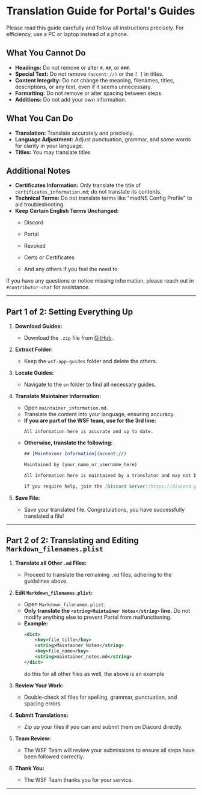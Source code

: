 # Translation Guide for Portal's Guides

Please read this guide carefully and follow all instructions precisely. For efficiency, use a PC or laptop instead of a phone.

## What You **Cannot** Do
- **Headings:** Do not remove or alter `#`, `##`, or `###`.
- **Special Text:** Do not remove `(accent://)` or the `[ ]` in titles.
- **Content Integrity:** Do not change the meaning, filenames, titles, descriptions, or any text, even if it seems unnecessary.
- **Formatting:** Do not remove or alter spacing between steps.
- **Additions:** Do not add your own information.

## What You **Can** Do
- **Translation:** Translate accurately and precisely.
- **Language Adjustment:** Adjust punctuation, grammar, and some words for clarity in your language.
- **Titles:** You may translate titles

## Additional Notes
- **Certificates Information:** Only translate the title of `certificates_information.md`; do not translate its contents.
- **Technical Terms:** Do not translate terms like "madNS Config Profile" to aid troubleshooting.
- **Keep Certain English Terms Unchanged:**
  - Discord
  - Portal
  - Revoked
  - Certs or Certificates
 
  - And any others if you feel the need to

If you have any questions or notice missing information, please reach out in `#contributor-chat` for assistance.

---

## Part 1 of 2: Setting Everything Up

1. **Download Guides:**
   - Download the `.zip` file from [GitHub](https://github.com/WhySooooFurious/Ultimate-Sideloading-Guide/archive/refs/heads/main.zip).

2. **Extract Folder:**
   - Keep the `wsf-app-guides` folder and delete the others.

3. **Locate Guides:**
   - Navigate to the `en` folder to find all necessary guides.

4. **Translate Maintainer Information:**
   - Open `maintainer_information.md`.
   - Translate the content into your language, ensuring accuracy.
   - **If you are part of the WSF team, use for the 3rd line:**
     ```
     All information here is accurate and up to date.
     ```
   - **Otherwise, translate the following:**
     ```markdown
     ## [Maintainer Information](accent://)

     Maintained by (your_name_or_username_here)

     All information here is maintained by a translator and may not be accurate or up to date.

     If you require help, join the [Discord Server](https://discord.gg/wsf)
     ```

5. **Save File:**
   - Save your translated file. Congratulations, you have successfully translated a file!

---

## Part 2 of 2: Translating and Editing `Markdown_filenames.plist`

1. **Translate all Other `.md` Files:**
   - Proceed to translate the remaining `.md` files, adhering to the guidelines above.

2. **Edit `Markdown_filenames.plist`:**
   - Open `Markdown_filenames.plist`.
   - **Only translate the `<string>Maintainer Notes</string>` line.** Do not modify anything else to prevent Portal from malfunctioning.
   - **Example:**
     ```xml
     <dict>
         <key>file_title</key>
         <string>Maintainer Notes</string>
         <key>file_name</key>
         <string>maintainer_notes.md</string>
     </dict>
     ```
     do this for all other files as well, the above is an example

3. **Review Your Work:**
   - Double-check all files for spelling, grammar, punctuation, and spacing errors.

4. **Submit Translations:**
   - Zip up your files if you can and submit them on Discord directly.

5. **Team Review:**
   - The WSF Team will review your submissions to ensure all steps have been followed correctly.

6. **Thank You:**
   - The WSF Team thanks you for your service.

---
